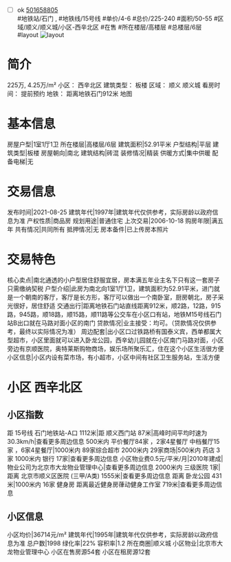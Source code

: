 - [ ] ok [501658805](https://bj.5i5j.com/ershoufang/501658805.html)  
 #地铁站/石门 ,  #地铁线/15号线
#单价/4-6 #总价/225-240 #面积/50-55   #区域/顺义/顺义城/小区-西辛北区 #在售 #所在楼层/高楼层 #总楼层/6层 #layout 
![layout](http://image2a.5i5j.com/bdir/layout/358591.jpg_P5.jpg) 
# 简介 
 225万,  4.25万/m² 
小区： 西辛北区
建筑类型： 板楼
区域： 顺义 顺义城
看房时间： 提前预约
地铁： 距离地铁石门912米 地图
# 基本信息 
 房屋户型|1室1厅1卫
所在楼层|高楼层/6层
建筑面积|52.91平米
户型结构|平层
建筑类型|板楼
房屋朝向|南北
建筑结构|砖混
装修情况|精装
供暖方式|集中供暖
配备电梯|无
# 交易信息 
 发布时间|2021-08-25
建筑年代|1997年|建筑年代仅供参考，实际房龄以政府信息为准
产权性质|商品房
规划用途|普通住宅
上次交易|2006-10-18
购房年限|满五年
共有情况|共同所有
抵押情况|无
房本备件|已上传房本照片
# 交易特色 
 核心卖点|南北通透的小户型居住舒服宜居，房本满五年业主名下只有这一套房子只需缴纳契税
户型介绍|此房为南北向1室1厅1卫，建筑面积为52.91平米，进门就是一个朝南的客厅，客厅是长方形，客厅可以做出一个南卧室，厨房朝北，房子采光很好，居住舒适
交通出行|距离地铁石门站直线距离912米，顺2路，12路，915路，945路，顺18路，顺15路，顺11路等公交车在小区口有站，地铁M15号线石门站B出口就在马路对面小区的南门
贷款情况|业主接受：均可。（贷款情况仅供参考，最终以实际情况为准）
周边配套|出小区口过铁路桥有国泰义宾，西单都属大型超市，小区里面就可以进入卧龙公园，西辛幼儿园就在小区南门马路对面，小区旁边有京顺医院，奥特莱斯购物商场，娱乐场所聚乐汇，住在这个小区生活很方便
小区信息|小区内设有菜市场，有小超市，小区中间有社区卫生服务站，生活方便
# 小区 西辛北区
## 小区指数 
 距 15号线 石门地铁站-A口 1112米|距 顺义西门站 87米|高峰时间平均时速为30.3km/h|查看更多周边信息
500米内 平价餐厅84家 ，2家4星餐厅
中档餐厅15家 ，6家4星餐厅|1000米内 89家综合超市
2000米内 29家商场|500米内 药店 3家
1000米内 银行 17家|查看更多周边信息
小区物业费0.5元/平米/月|2010年建成|物业公司为北京市大龙物业管理中心|查看更多周边信息
2000米内 三级医院 1家|距离 北京市顺义区医院 (三甲/A类) 1555米|查看更多周边信息
距离 卧龙公园 431米|1000米内 16家 健身房
距离最近健身房葎动健身工作室 719米|查看更多周边信息
## 小区信息 
 小区均价|36714元/m²
建筑年代|1995年|建筑年代仅供参考，实际房龄以政府信息为准
总户数|1998
绿化率|22%
容积率|1.2
所在商圈|顺义城
小区物业|北京市大龙物业管理中心
小区在售房源54套
小区在租房源12套
